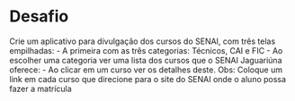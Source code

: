 # Desafio

<p>
  Crie um aplicativo para divulgação dos cursos do SENAI, com três telas empilhadas:
- A primeira com as três categorias: Técnicos, CAI e FIC
- Ao escolher uma categoria ver uma lista dos cursos que o SENAI Jaguariúna oferece:
- Ao clicar em um curso ver os detalhes deste.
Obs: Coloque um link em cada curso que direcione para o site do SENAI onde o aluno possa fazer a matrícula
</p>
